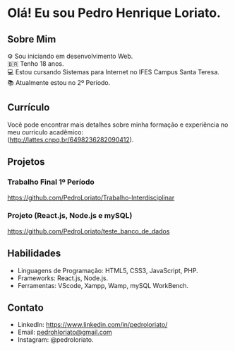 # Olá! Eu sou Pedro Henrique Loriato.

## Sobre Mim
⚙️ Sou iniciando em desenvolvimento Web.<br>
🇧🇷  Tenho 18 anos.<br>
💻 Estou cursando Sistemas para Internet no IFES Campus Santa Teresa.<br>
📚 Atualmente estou no 2º Período.

## Currículo
Você pode encontrar mais detalhes sobre minha formação e experiência no meu currículo acadêmico:<br>
(http://lattes.cnpq.br/6498236282090412).

## Projetos

### Trabalho Final 1º Período
https://github.com/PedroLoriato/Trabalho-Interdisciplinar

### Projeto (React.js, Node.js e mySQL)
https://github.com/PedroLoriato/teste_banco_de_dados

## Habilidades
- Linguagens de Programação: HTML5, CSS3, JavaScript, PHP.
- Frameworks: React.js, Node.js.
- Ferramentas: VScode, Xampp, Wamp, mySQL WorkBench. 

## Contato
- LinkedIn: https://www.linkedin.com/in/pedroloriato/
- Email: pedrohloriato@gmail.com
- Instagram: @pedroloriato.

